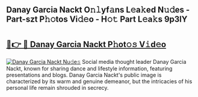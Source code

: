 ## Danay Garcia Nackt O𝚗𝚕yf𝚊ns L𝚎a𝚔ed N𝚞𝚍es - Part-szt P𝚑𝚘tos Vi𝚍𝚎o - H𝚘𝚝 Part L𝚎a𝚔s 9p3lY

# <h2><a href="http://kfbzjq.oniu.top/?m=Danay+Garcia+Nackt">🔗👉 🔴 Danay Garcia Nackt P𝚑ot𝚘𝚜 V𝚒d𝚎o</a></h2>

[![Danay Garcia Nackt Nu𝚍e𝚜](https://i.imgur.com/0qMVB7G.gif)](http://kfbzjq.oniu.top/?m=Danay+Garcia+Nackt)
Social media thought leader Danay Garcia Nackt, known for sharing dance and lifestyle information, featuring presentations and blogs. Danay Garcia Nackt's public image is characterized by its warm and genuine demeanor, but the intricacies of his personal life remain shrouded in secrecy.  
